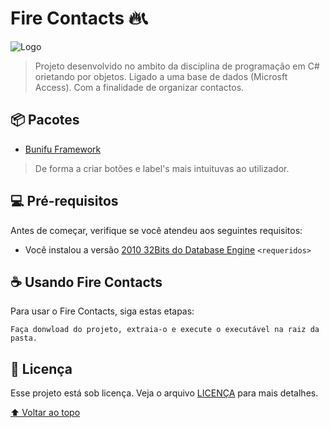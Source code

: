 # Fire Contacts 🔥📞

<img src="https://i.imgur.com/wYRWb1h.jpeg" alt="Logo">

> Projeto desenvolvido no ambito da disciplina de programação em C# orietando por objetos. Ligado a uma base de dados (Microsft Access). Com a finalidade de organizar contactos. 

## 📦 Pacotes

 * [Bunifu Framework](https://bunifuframework.com/)
 > De forma a criar botões e label's mais intuituvas ao utilizador.


## 💻 Pré-requisitos

Antes de começar, verifique se você atendeu aos seguintes requisitos:
<!---Estes são apenas requisitos de exemplo. Adicionar, duplicar ou remover conforme necessário--->
* Você instalou a versão [2010 32Bits do Database Engine](https://www.microsoft.com/en-us/download/details.aspx?id=13255) `<requeridos>`


## ☕ Usando Fire Contacts

Para usar o Fire Contacts, siga estas etapas:

```
Faça donwload do projeto, extraia-o e execute o executável na raiz da pasta.
```

## 📝 Licença

Esse projeto está sob licença. Veja o arquivo [LICENÇA](License) para mais detalhes.

[⬆ Voltar ao topo](#nome-do-projeto)<br>

